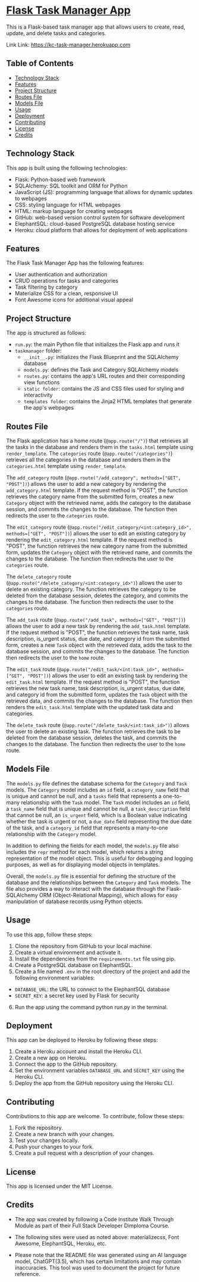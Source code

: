 # [Flask Task Manager App](https://kc-task-manager.herokuapp.com)
This is a Flask-based task manager app that allows users to create, read, update, and delete tasks and categories.

  Link Link: https://kc-task-manager.herokuapp.com

## Table of Contents

- [Technology Stack](#technology-stack)
- [Features](#features)
- [Project Structure](#project-structure)
- [Routes File](#routes-file)
- [Models File](#models-file)
- [Usage](#usage)
- [Deployment](#deployment)
- [Contributing](#contributing)
- [License](#license)
- [Credits](#credits)

## Technology Stack
This app is built using the following technologies:

- Flask: Python-based web framework
- SQLAlchemy: SQL toolkit and ORM for Python
- JavaScript (JS): programming language that allows for dynamic updates to webpages
- CSS: styling language for HTML webpages
- HTML: markup language for creating webpages
- GitHub: web-based version control system for software development
- ElephantSQL: cloud-based PostgreSQL database hosting service
- Heroku: cloud platform that allows for deployment of web applications


## Features
The Flask Task Manager App has the following features:

- User authentication and authorization
- CRUD operations for tasks and categories
- Task filtering by category
- Materialize CSS for a clean, responsive UI
- Font Awesome icons for additional visual appeal


## Project Structure
The app is structured as follows:

- `run.py`: the main Python file that initializes the Flask app and runs it
- `taskmanager` folder:
  - `__init__.py`: initializes the Flask Blueprint and the SQLAlchemy database
  - `models.py`: defines the Task and Category SQLAlchemy models
  - `routes.py`: contains the app's URL routes and their corresponding view functions
  - `static folder`: contains the JS and CSS files used for styling and interactivity
  - `templates folder`: contains the Jinja2 HTML templates that generate the app's webpages


## Routes File

 The Flask application has a home route (`@app.route("/")`) that retrieves all the tasks in the database and renders them in the `tasks.html` template using `render_template`. The `categories` route (`@app.route("/categories")`) retrieves all the categories in the database and renders them in the `categories.html` template using `render_template`.

The `add_category` route (`@app.route("/add_category", methods=["GET", "POST"])`) allows the user to add a new category by rendering the `add_category.html` template. If the request method is "POST", the function retrieves the category name from the submitted form, creates a new `Category` object with the retrieved name, adds the category to the database session, and commits the changes to the database. The function then redirects the user to the `categories` route.

The `edit_category` route (`@app.route("/edit_category/<int:category_id>", methods=["GET", "POST"])`) allows the user to edit an existing category by rendering the `edit_category.html` template. If the request method is "POST", the function retrieves the new category name from the submitted form, updates the `Category` object with the retrieved name, and commits the changes to the database. The function then redirects the user to the `categories` route.

The `delete_category` route (`@app.route("/delete_category/<int:category_id>")`) allows the user to delete an existing category. The function retrieves the category to be deleted from the database session, deletes the category, and commits the changes to the database. The function then redirects the user to the `categories` route.

The `add_task` route (`@app.route("/add_task", methods=["GET", "POST"])`) allows the user to add a new task by rendering the `add_task.html` template. If the request method is "POST", the function retrieves the task name, task description, is_urgent status, due date, and category id from the submitted form, creates a new `Task` object with the retrieved data, adds the task to the database session, and commits the changes to the database. The function then redirects the user to the `home` route.

The `edit_task` route (`@app.route("/edit_task/<int:task_id>", methods=["GET", "POST"])`) allows the user to edit an existing task by rendering the `edit_task.html` template. If the request method is "POST", the function retrieves the new task name, task description, is_urgent status, due date, and category id from the submitted form, updates the `Task` object with the retrieved data, and commits the changes to the database. The function then renders the `edit_task.html` template with the updated task data and categories.

The `delete_task` route (`@app.route("/delete_task/<int:task_id>")`) allows the user to delete an existing task. The function retrieves the task to be deleted from the database session, deletes the task, and commits the changes to the database. The function then redirects the user to the `home` route.


## Models File

 The `models.py` file defines the database schema for the `Category` and `Task` models. The `Category` model includes an `id` field, a `category_name` field that is unique and cannot be null, and a `tasks` field that represents a one-to-many relationship with the `Task` model. The `Task` model includes an `id` field, a `task_name` field that is unique and cannot be null, a `task_description` field that cannot be null, an `is_urgent` field, which is a Boolean value indicating whether the task is urgent or not, a `due_date` field representing the due date of the task, and a `category_id` field that represents a many-to-one relationship with the `Category` model.

In addition to defining the fields for each model, the `models.py` file also includes the `repr` method for each model, which returns a string representation of the model object. This is useful for debugging and logging purposes, as well as for displaying model objects in templates.

Overall, the `models.py` file is essential for defining the structure of the database and the relationships between the `Category` and `Task` models. The file also provides a way to interact with the database through the Flask-SQLAlchemy ORM (Object-Relational Mapping), which allows for easy manipulation of database records using Python objects.


## Usage
To use this app, follow these steps:

1. Clone the repository from GitHub to your local machine.
2. Create a virtual environment and activate it.
3. Install the dependencies from the `requirements.txt` file using pip.
4. Create a PostgreSQL database on ElephantSQL.
5. Create a file named `.env` in the root directory of the project and add the following environment variables:
  - `DATABASE_URL`: the URL to connect to the ElephantSQL database
  - `SECRET_KEY`: a secret key used by Flask for security
6. Run the app using the command python run.py in the terminal.


## Deployment
This app can be deployed to Heroku by following these steps:

1. Create a Heroku account and install the Heroku CLI.
2. Create a new app on Heroku.
3. Connect the app to the GitHub repository.
4. Set the environment variables `DATABASE_URL` and `SECRET_KEY` using the Heroku CLI.
5. Deploy the app from the GitHub repository using the Heroku CLI.


## Contributing
Contributions to this app are welcome. To contribute, follow these steps:

1. Fork the repository.
2. Create a new branch with your changes.
3. Test your changes locally.
4. Push your changes to your fork.
5. Create a pull request with a description of your changes.


## License
This app is licensed under the MIT License.

## Credits
- The app was created by following a Code Institute Walk Through Module as part of their Full Stack Developer Dimploma Course. 

- The following sites were used as noted above: materializecss, Font Awesome, ElephantSQL, Heroku, etc. 

- Please note that the README file was generated using an AI language model, ChatGPT(3.5), which has certain limitations and may contain inaccuracies. This tool was used to document the project for future reference. 
